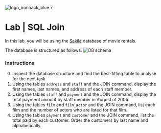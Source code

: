 ![logo_ironhack_blue 7](https://user-images.githubusercontent.com/23629340/40541063-a07a0a8a-601a-11e8-91b5-2f13e4e6b441.png)

# Lab | SQL Join

In this lab, you will be using the [Sakila](https://dev.mysql.com/doc/sakila/en/) database of movie rentals.

The database is structured as follows:
![DB schema](https://education-team-2020.s3-eu-west-1.amazonaws.com/data-analytics/database-sakila-schema.png)

### Instructions

0. Inspect the database structure and find the best-fitting table to analyse for the next task
1. Using the tables `address` and `staff` and the JOIN command, display the first names, last names, and address of each staff member.
2. Using the tables `staff` and `payment` and the JOIN command, display the total payment amount by staff member in August of 2005.
3. Using the tables `film` and `film_actor` and the JOIN command, list each film and the number of actors who are listed for that film.
4. Using the tables `payment` and `customer` and the JOIN command, list the total paid by each customer. Order the customers by last name and alphabetically.
